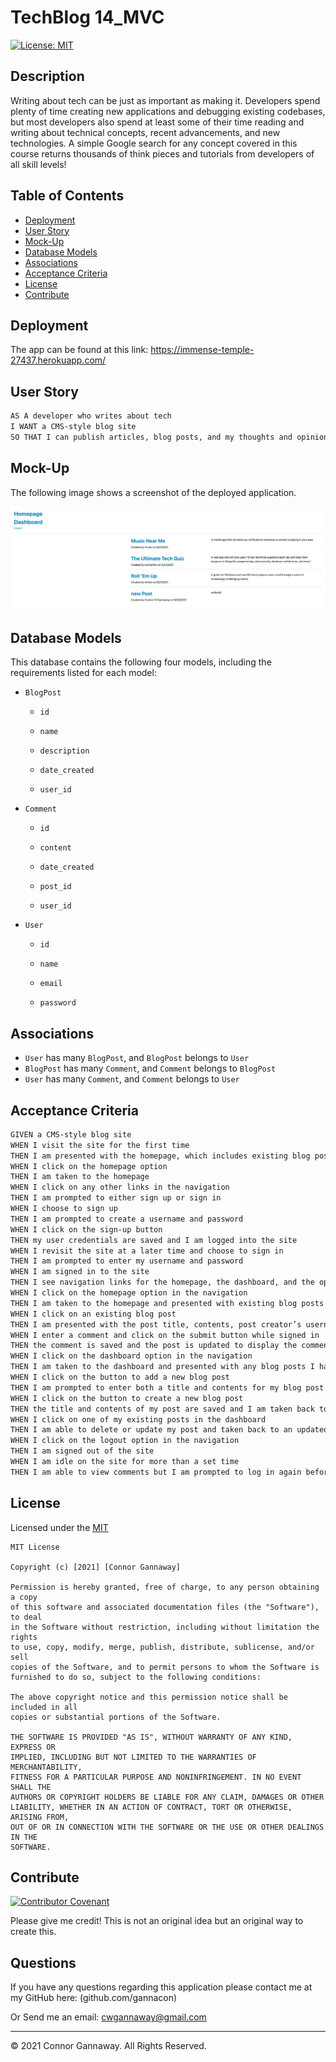# TechBlog 14_MVC

[![License: MIT](https://img.shields.io/badge/License-MIT-yellow.svg)](https://opensource.org/licenses/MIT)

## Description

Writing about tech can be just as important as making it. Developers spend plenty of time creating new applications and debugging existing codebases, but most developers also spend at least some of their time reading and writing about technical concepts, recent advancements, and new technologies. A simple Google search for any concept covered in this course returns thousands of think pieces and tutorials from developers of all skill levels!

## Table of Contents

- [Deployment](#deployment)
- [User Story](#user-story)
- [Mock-Up](#mock-up)
- [Database Models](#database-models)
- [Associations](#associations)
- [Acceptance Criteria](#acceptance-criteria)
- [License](#license)
- [Contribute](#contribute)

## Deployment

The app can be found at this link:
https://immense-temple-27437.herokuapp.com/

## User Story

```md
AS A developer who writes about tech
I WANT a CMS-style blog site
SO THAT I can publish articles, blog posts, and my thoughts and opinions
```

## Mock-Up

The following image shows a screenshot of the deployed application.

![Integration using Insomnia](./public/mockup.png)

## Database Models

This database contains the following four models, including the requirements listed for each model:

- `BlogPost`

  - `id`

  - `name`

  - `description`

  - `date_created`

  - `user_id`

- `Comment`

  - `id`

  - `content`

  - `date_created`

  - `post_id`

  - `user_id`

- `User`

  - `id`

  - `name`

  - `email`

  - `password`

## Associations

- `User` has many `BlogPost`, and `BlogPost` belongs to `User`
- `BlogPost` has many `Comment`, and `Comment` belongs to `BlogPost`
- `User` has many `Comment`, and `Comment` belongs to `User`

## Acceptance Criteria

```md
GIVEN a CMS-style blog site
WHEN I visit the site for the first time
THEN I am presented with the homepage, which includes existing blog posts if any have been posted; navigation links for the homepage and the dashboard; and the option to log in
WHEN I click on the homepage option
THEN I am taken to the homepage
WHEN I click on any other links in the navigation
THEN I am prompted to either sign up or sign in
WHEN I choose to sign up
THEN I am prompted to create a username and password
WHEN I click on the sign-up button
THEN my user credentials are saved and I am logged into the site
WHEN I revisit the site at a later time and choose to sign in
THEN I am prompted to enter my username and password
WHEN I am signed in to the site
THEN I see navigation links for the homepage, the dashboard, and the option to log out
WHEN I click on the homepage option in the navigation
THEN I am taken to the homepage and presented with existing blog posts that include the post title and the date created
WHEN I click on an existing blog post
THEN I am presented with the post title, contents, post creator’s username, and date created for that post and have the option to leave a comment
WHEN I enter a comment and click on the submit button while signed in
THEN the comment is saved and the post is updated to display the comment, the comment creator’s username, and the date created
WHEN I click on the dashboard option in the navigation
THEN I am taken to the dashboard and presented with any blog posts I have already created and the option to add a new blog post
WHEN I click on the button to add a new blog post
THEN I am prompted to enter both a title and contents for my blog post
WHEN I click on the button to create a new blog post
THEN the title and contents of my post are saved and I am taken back to an updated dashboard with my new blog post
WHEN I click on one of my existing posts in the dashboard
THEN I am able to delete or update my post and taken back to an updated dashboard
WHEN I click on the logout option in the navigation
THEN I am signed out of the site
WHEN I am idle on the site for more than a set time
THEN I am able to view comments but I am prompted to log in again before I can add, update, or delete comments
```

## License

Licensed under the [MIT](https://choosealicense.com/licenses/mit/)

    MIT License

    Copyright (c) [2021] [Connor Gannaway]

    Permission is hereby granted, free of charge, to any person obtaining a copy
    of this software and associated documentation files (the "Software"), to deal
    in the Software without restriction, including without limitation the rights
    to use, copy, modify, merge, publish, distribute, sublicense, and/or sell
    copies of the Software, and to permit persons to whom the Software is
    furnished to do so, subject to the following conditions:

    The above copyright notice and this permission notice shall be included in all
    copies or substantial portions of the Software.

    THE SOFTWARE IS PROVIDED "AS IS", WITHOUT WARRANTY OF ANY KIND, EXPRESS OR
    IMPLIED, INCLUDING BUT NOT LIMITED TO THE WARRANTIES OF MERCHANTABILITY,
    FITNESS FOR A PARTICULAR PURPOSE AND NONINFRINGEMENT. IN NO EVENT SHALL THE
    AUTHORS OR COPYRIGHT HOLDERS BE LIABLE FOR ANY CLAIM, DAMAGES OR OTHER
    LIABILITY, WHETHER IN AN ACTION OF CONTRACT, TORT OR OTHERWISE, ARISING FROM,
    OUT OF OR IN CONNECTION WITH THE SOFTWARE OR THE USE OR OTHER DEALINGS IN THE
    SOFTWARE.

## Contribute

[![Contributor Covenant](https://img.shields.io/badge/Contributor%20Covenant-2.0-4baaaa.svg)](code_of_conduct.md)

Please give me credit! This is not an original idea but an original way to create this.

## Questions

If you have any questions regarding this application please contact me at my GitHub here: (github.com/gannacon)

Or Send me an email: cwgannaway@gmail.com

---

© 2021 Connor Gannaway. All Rights Reserved.
